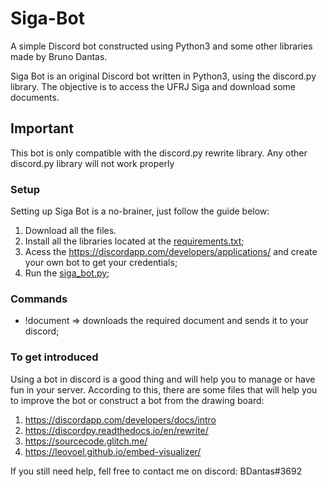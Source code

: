# Siga-Bot

A simple Discord bot constructed using Python3 and some other libraries made by Bruno Dantas.

Siga Bot is an original Discord bot written in Python3, using the discord.py library. The objective is to access the UFRJ Siga and download some documents.


## Important 
This bot is only compatible with the discord.py rewrite library. Any other discord.py library will not work properly


### Setup
Setting up Siga Bot is a no-brainer, just follow the guide below:
1. Download all the files.
2. Install all the libraries located at the [requirements.txt](requirements.txt);
3. Acess the https://discordapp.com/developers/applications/ and create your own bot to get your credentials;
4. Run the [siga_bot.py](https://github.com/DantasB/Siga-Bot/blob/main/siga_bot.py);

### Commands
- !document <Login> <Password> <Type Of Document> => downloads the required document and sends it to your discord;


### To get introduced
Using a bot in discord is a good thing and will help you to manage or have fun in your server. According to this, there are some files that will help you to improve the bot or construct a bot from the drawing board:
1. https://discordapp.com/developers/docs/intro
2. https://discordpy.readthedocs.io/en/rewrite/
3. https://sourcecode.glitch.me/
4. https://leovoel.github.io/embed-visualizer/

If you still need help, fell free to contact me on discord: BDantas#3692
